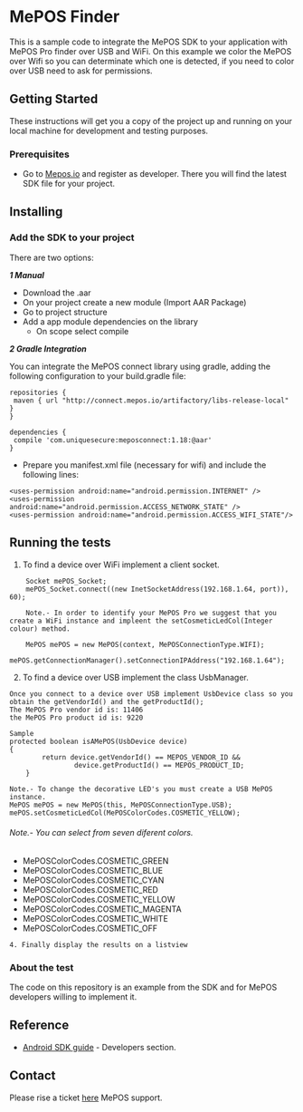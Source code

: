 # MePOS Finder

This is a sample code to  integrate the MePOS SDK to your application with MePOS Pro finder over USB and WiFi. On this example we color the MePOS over Wifi so you can determinate which one is detected, if you need to color over USB need to ask for permissions.

## Getting Started

These instructions will get you a copy of the project up and running on your local machine for development and testing purposes.

### Prerequisites


* Go to [Mepos.io](http://mepos.io/developers) and register as developer. There you will find the latest SDK file for your project.

## Installing

### Add the SDK to your project

There are two options:

***1 Manual***

- Download the .aar
- On your project create a new module (Import AAR Package)
- Go to project structure
- Add a app module dependencies on the library
    - On scope select compile

***2 Gradle Integration***

  You can integrate the MePOS connect library using gradle, adding the following configuration to your build.gradle file:

```
repositories {
 maven { url "http://connect.mepos.io/artifactory/libs-release-local" }
}
```

```
dependencies {
 compile 'com.uniquesecure:meposconnect:1.18:@aar'
}
```

* Prepare you manifest.xml file (necessary for wifi) and include the following lines:
```
<uses-permission android:name="android.permission.INTERNET" />
<uses-permission android:name="android.permission.ACCESS_NETWORK_STATE" />
<uses-permission android:name="android.permission.ACCESS_WIFI_STATE"/>
```

## Running the tests

1. To find a device over WiFi implement a client socket.
```
    Socket mePOS_Socket;
    mePOS_Socket.connect((new InetSocketAddress(192.168.1.64, port)), 60);
    
    Note.- In order to identify your MePOS Pro we suggest that you create a WiFi instance and impleent the setCosmeticLedCol(Integer colour) method.
    
    MePOS mePOS = new MePOS(context, MePOSConnectionType.WIFI);
    mePOS.getConnectionManager().setConnectionIPAddress("192.168.1.64");
```


2. To find a device over USB implement the class UsbManager.
```
Once you connect to a device over USB implement UsbDevice class so you obtain the getVendorId() and the getProductId();
The MePOS Pro vendor id is: 11406
the MePOS Pro product id is: 9220
```

```
Sample
protected boolean isAMePOS(UsbDevice device) 
{
        return device.getVendorId() == MEPOS_VENDOR_ID &&
                device.getProductId() == MEPOS_PRODUCT_ID;
    }
    
Note.- To change the decorative LED's you must create a USB MePOS instance.
MePOS mePOS = new MePOS(this, MePOSConnectionType.USB);
mePOS.setCosmeticLedCol(MePOSColorCodes.COSMETIC_YELLOW);
```

###### Note.- You can select from seven diferent colors.
* MePOSColorCodes.COSMETIC_GREEN
* MePOSColorCodes.COSMETIC_BLUE
* MePOSColorCodes.COSMETIC_CYAN
* MePOSColorCodes.COSMETIC_RED
* MePOSColorCodes.COSMETIC_YELLOW
* MePOSColorCodes.COSMETIC_MAGENTA
* MePOSColorCodes.COSMETIC_WHITE
* MePOSColorCodes.COSMETIC_OFF

```
4. Finally display the results on a listview
```

### About the test

The code on this repository is an example from the SDK and for MePOS developers willing to implement it.

## Reference

* [Android SDK guide](http://mepos.io/) - Developers section.


## Contact

Please rise a ticket [here](https://mepos.zendesk.com/hc/en-us/requests/new) MePOS support.
